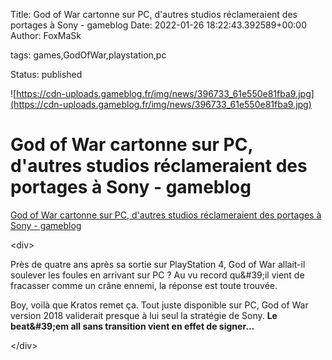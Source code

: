 Title: God of War cartonne sur PC, d&#39;autres studios réclameraient des portages à Sony - gameblog
Date: 2022-01-26 18:22:43.392589+00:00
Author: FoxMaSk 

tags: games,GodOfWar,playstation,pc

Status: published


![https://cdn-uploads.gameblog.fr/img/news/396733_61e550e81fba9.jpg](https://cdn-uploads.gameblog.fr/img/news/396733_61e550e81fba9.jpg)


# God of War cartonne sur PC, d&#39;autres studios réclameraient des portages à Sony - gameblog

[God of War cartonne sur PC, d&#39;autres studios réclameraient des portages à Sony - gameblog](https://www.gameblog.fr/jeu-video/ed/news/god-of-war-cartonne-sur-pc-dautres-studios-reclameraient-des-portages-a-sony-396733?utm_source=RSS)

&lt;div&gt;

Près de quatre ans après sa sortie sur PlayStation 4, God of War
allait-il soulever les foules en arrivant sur PC ? Au vu record qu\&#39;il
vient de fracasser comme un crâne ennemi, la réponse est toute trouvée.

Boy, voilà que Kratos remet ça. Tout juste disponible sur PC, God of War
version 2018 validerait presque à lui seul la stratégie de Sony. **Le
beat\&#39;em all sans transition vient en effet de signer...**

&lt;/div&gt;
